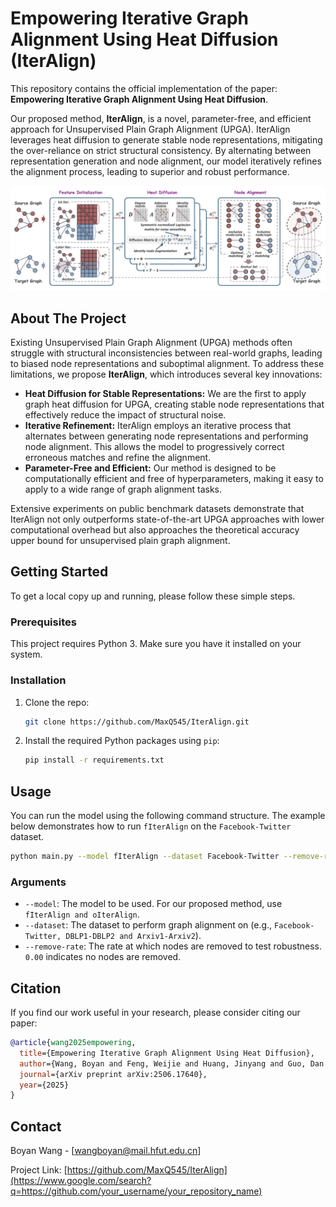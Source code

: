 # Empowering Iterative Graph Alignment Using Heat Diffusion (IterAlign)

This repository contains the official implementation of the paper: **Empowering Iterative Graph Alignment Using Heat Diffusion**.

Our proposed method, **IterAlign**, is a novel, parameter-free, and efficient approach for Unsupervised Plain Graph Alignment (UPGA). IterAlign leverages heat diffusion to generate stable node representations, mitigating the over-reliance on strict structural consistency. By alternating between representation generation and node alignment, our model iteratively refines the alignment process, leading to superior and robust performance.

![IterAlign](images/archi2.png)

## About The Project

Existing Unsupervised Plain Graph Alignment (UPGA) methods often struggle with structural inconsistencies between real-world graphs, leading to biased node representations and suboptimal alignment. To address these limitations, we propose **IterAlign**, which introduces several key innovations:

  * **Heat Diffusion for Stable Representations:** We are the first to apply graph heat diffusion for UPGA, creating stable node representations that effectively reduce the impact of structural noise.
  * **Iterative Refinement:** IterAlign employs an iterative process that alternates between generating node representations and performing node alignment. This allows the model to progressively correct erroneous matches and refine the alignment.
  * **Parameter-Free and Efficient:** Our method is designed to be computationally efficient and free of hyperparameters, making it easy to apply to a wide range of graph alignment tasks.

Extensive experiments on public benchmark datasets demonstrate that IterAlign not only outperforms state-of-the-art UPGA approaches with lower computational overhead but also approaches the theoretical accuracy upper bound for unsupervised plain graph alignment.

## Getting Started

To get a local copy up and running, please follow these simple steps.

### Prerequisites

This project requires Python 3. Make sure you have it installed on your system.

### Installation

1.  Clone the repo:
    ```sh
    git clone https://github.com/MaxQ545/IterAlign.git
    ```
2.  Install the required Python packages using `pip`:
    ```sh
    pip install -r requirements.txt
    ```

## Usage

You can run the model using the following command structure. The example below demonstrates how to run `fIterAlign` on the `Facebook-Twitter` dataset.

```sh
python main.py --model fIterAlign --dataset Facebook-Twitter --remove-rate 0.00
```

### Arguments

  * `--model`: The model to be used. For our proposed method, use `fIterAlign and oIterAlign`.
  * `--dataset`: The dataset to perform graph alignment on (e.g., `Facebook-Twitter, DBLP1-DBLP2 and Arxiv1-Arxiv2`).
  * `--remove-rate`: The rate at which nodes are removed to test robustness. `0.00` indicates no nodes are removed.

## Citation

If you find our work useful in your research, please consider citing our paper:

```bibtex
@article{wang2025empowering,
  title={Empowering Iterative Graph Alignment Using Heat Diffusion},
  author={Wang, Boyan and Feng, Weijie and Huang, Jinyang and Guo, Dan and Liu, Zhi},
  journal={arXiv preprint arXiv:2506.17640},
  year={2025}
}
```

## Contact

Boyan Wang - [wangboyan@mail.hfut.edu.cn]

Project Link: [https://github.com/MaxQ545/IterAlign](https://www.google.com/search?q=https://github.com/your_username/your_repository_name)